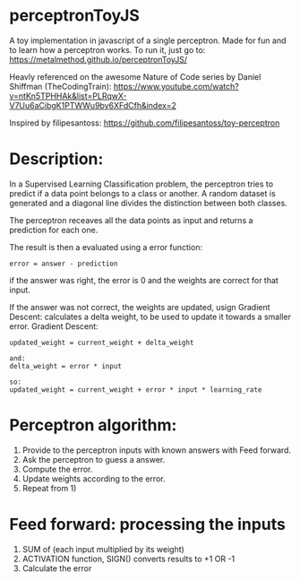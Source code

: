 # perceptronToyJS
A toy implementation in javascript of a single perceptron. Made for fun and to learn how a perceptron works. To run it, just go to:
https://metalmethod.github.io/perceptronToyJS/

Heavly referenced on the awesome Nature of Code series by Daniel Shiffman (TheCodingTrain): https://www.youtube.com/watch?v=ntKn5TPHHAk&list=PLRqwX-V7Uu6aCibgK1PTWWu9by6XFdCfh&index=2

Inspired by filipesantoss: https://github.com/filipesantoss/toy-perceptron

# Description:
In a Supervised Learning Classification problem, the perceptron tries to predict if a data point belongs to a class or another. 
A random dataset is generated and a diagonal line divides the distinction between both classes.

The perceptron receaves all the data points as input and returns a prediction for each one. 

The result is then a evaluated using a error function:
```
error = answer - prediction
```

if the answer was right, the error is 0 and the weights are correct for that input.

If the answer was not correct, the weights are updated, usign Gradient Descent: 
calculates a delta weight, to be used to update it towards a smaller error.
Gradient Descent:
```
updated_weight = current_weight + delta_weight

and:
delta_weight = error * input

so:
updated_weight = current_weight + error * input * learning_rate
```

# Perceptron algorithm:
1) Provide to the perceptron inputs with known answers with Feed forward.
2) Ask the perceptron to guess a answer.
3) Compute the error.
4) Update weights according to the error.
5) Repeat from 1)

# Feed forward: processing the inputs
1) SUM of (each input multiplied by its weight)
2) ACTIVATION function, SIGN() converts results to +1 OR -1
3) Calculate the error 

